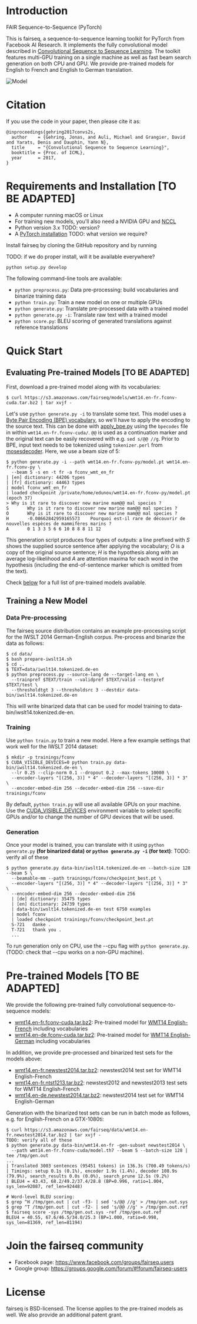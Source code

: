 # Introduction
FAIR Sequence-to-Sequence (PyTorch)

This is fairseq, a sequence-to-sequence learning toolkit for PyTorch from Facebook AI Research. It implements the fully convolutional model described in [Convolutional Sequence to Sequence Learning](https://arxiv.org/abs/1705.03122). The toolkit features multi-GPU training on a single machine as well as fast beam search generation on both CPU and GPU. We provide pre-trained models for English to French and English to German translation.

![Model](fairseq.gif)

# Citation

If you use the code in your paper, then please cite it as:

```
@inproceedings{gehring2017convs2s,
  author    = {Gehring, Jonas, and Auli, Michael and Grangier, David and Yarats, Denis and Dauphin, Yann N},
  title     = "{Convolutional Sequence to Sequence Learning}",
  booktitle = {Proc. of ICML},
  year      = 2017,
}
```

# Requirements and Installation [TO BE ADAPTED]
* A computer running macOS or Linux
* For training new models, you'll also need a NVIDIA GPU and [NCCL](https://github.com/NVIDIA/nccl)
* Python version 3.x  TODO: version?
* A [PyTorch installation](http://pytorch.org/)  TODO: what version we require?

Install fairseq by cloning the GitHub repository and by running

TODO: if we do proper install, will it be available everywhere?
```
python setup.py develop
```

The following command-line tools are available:
* `python preprocess.py`: Data pre-processing: build vocabularies and binarize training data
* `python train.py`: Train a new model on one or multiple GPUs
* `python generate.py`: Translate pre-processed data with a trained model
* `python generate.py -i`: Translate raw text with a trained model
* `python score.py`: BLEU scoring of generated translations against reference translations


# Quick Start

## Evaluating Pre-trained Models [TO BE ADAPTED]
First, download a pre-trained model along with its vocabularies:
```
$ curl https://s3.amazonaws.com/fairseq/models/wmt14.en-fr.fconv-cuda.tar.bz2 | tar xvjf -
```

Let's use `python generate.py -i` to translate some text.
This model uses a [Byte Pair Encoding (BPE) vocabulary](https://arxiv.org/abs/1508.07909), so we'll have to apply the encoding to the source text.
This can be done with [apply_bpe.py](https://github.com/rsennrich/subword-nmt/blob/master/apply_bpe.py) using the `bpecodes` file in within `wmt14.en-fr.fconv-cuda/`.
`@@` is used as a continuation marker and the original text can be easily recovered with e.g. `sed s/@@ //g`.
Prior to BPE, input text needs to be tokenized using `tokenizer.perl` from [mosesdecoder](https://github.com/moses-smt/mosesdecoder).
Here, we use a beam size of 5:
```
$ python generate.py -i --path wmt14.en-fr.fconv-py/model.pt wmt14.en-fr.fconv-py \
  --beam 5 -s en -t fr -a fconv_wmt_en_fr
| [en] dictionary: 44206 types
| [fr] dictionary: 44463 types
| model fconv_wmt_en_fr
| loaded checkpoint /private/home/edunov/wmt14.en-fr.fconv-py/model.pt (epoch 37)
> Why is it rare to discover new marine mam@@ mal species ?
S       Why is it rare to discover new marine mam@@ mal species ?
O       Why is it rare to discover new marine mam@@ mal species ?
H       -0.08662842959165573    Pourquoi est-il rare de découvrir de nouvelles espèces de mammifères marins ?
A       0 1 3 3 5 6 6 10 8 8 8 11 12
```

This generation script produces four types of outputs: a line prefixed with *S* shows the supplied source sentence after applying the vocabulary; *O* is a copy of the original source sentence; *H* is the hypothesis along with an average log-likelihood and *A* are attention maxima for each word in the hypothesis (including the end-of-sentence marker which is omitted from the text).

Check [below](#pre-trained-models) for a full list of pre-trained models available.


## Training a New Model

### Data Pre-processing
The fairseq source distribution contains an example pre-processing script for
the IWSLT 2014 German-English corpus.
Pre-process and binarize the data as follows:
```
$ cd data/
$ bash prepare-iwslt14.sh
$ cd ..
$ TEXT=data/iwslt14.tokenized.de-en
$ python preprocess.py --source-lang de --target-lang en \
  --trainpref $TEXT/train --validpref $TEXT/valid --testpref $TEXT/test \
  --thresholdtgt 3 --thresholdsrc 3 --destdir data-bin/iwslt14.tokenized.de-en
```
This will write binarized data that can be used for model training to data-bin/iwslt14.tokenized.de-en.

### Training
Use `python train.py` to train a new model.
Here a few example settings that work well for the IWSLT 2014 dataset:
```
$ mkdir -p trainings/fconv
$ CUDA_VISIBLE_DEVICES=0 python train.py data-bin/iwslt14.tokenized.de-en \
  --lr 0.25 --clip-norm 0.1 --dropout 0.2 --max-tokens 10000 \
  --encoder-layers "[(256, 3)] * 4" --decoder-layers "[(256, 3)] * 3" \
  --encoder-embed-dim 256 --decoder-embed-dim 256 --save-dir trainings/fconv
```

By default, `python train.py` will use all available GPUs on your machine.
Use the [CUDA_VISIBLE_DEVICES](http://acceleware.com/blog/cudavisibledevices-masking-gpus) environment variable to select specific GPUs and/or to change the number of GPU devices that will be used.

### Generation
Once your model is trained, you can translate with it using `python generate.py` **(for binarized data) or `python generate.py -i` (for text)**:
TODO: verify all of these
```
$ python generate.py data-bin/iwslt14.tokenized.de-en --batch-size 128 --beam 5 \
  --beamable-mm --path trainings/fconv/checkpoint_best.pt \
  --encoder-layers "[(256, 3)] * 4" --decoder-layers "[(256, 3)] * 3" \
  --encoder-embed-dim 256 --decoder-embed-dim 256
  | [de] dictionary: 35475 types
  | [en] dictionary: 24739 types
  | data-bin/iwslt14.tokenized.de-en test 6750 examples
  | model fconv
  | loaded checkpoint trainings/fconv/checkpoint_best.pt
  S-721   danke .
  T-721   thank you .
  ...
```

To run generation only on CPU, use the --cpu flag with `python generate.py`.
(TODO: check that --cpu works on a non-GPU machine).

# Pre-trained Models [TO BE ADAPTED]

We provide the following pre-trained fully convolutional sequence-to-sequence models:

* [wmt14.en-fr.fconv-cuda.tar.bz2](https://s3.amazonaws.com/fairseq/models/wmt14.en-fr.fconv-cuda.tar.bz2): Pre-trained model for [WMT14 English-French](http://statmt.org/wmt14/translation-task.html#Download) including vocabularies
* [wmt14.en-de.fconv-cuda.tar.bz2](https://s3.amazonaws.com/fairseq/models/wmt14.en-de.fconv-cuda.tar.bz2): Pre-trained model for [WMT14 English-German](https://nlp.stanford.edu/projects/nmt) including vocabularies

In addition, we provide pre-processed and binarized test sets for the models above:

* [wmt14.en-fr.newstest2014.tar.bz2](https://s3.amazonaws.com/fairseq/data/wmt14.en-fr.newstest2014.tar.bz2): newstest2014 test set for WMT14 English-French
* [wmt14.en-fr.ntst1213.tar.bz2](https://s3.amazonaws.com/fairseq/data/wmt14.en-fr.ntst1213.tar.bz2): newstest2012 and newstest2013 test sets for WMT14 English-French
* [wmt14.en-de.newstest2014.tar.bz2](https://s3.amazonaws.com/fairseq/data/wmt14.en-de.newstest2014.tar.bz2): newstest2014 test set for WMT14 English-German

Generation with the binarized test sets can be run in batch mode as follows, e.g. for English-French on a GTX-1080ti:
```
$ curl https://s3.amazonaws.com/fairseq/data/wmt14.en-fr.newstest2014.tar.bz2 | tar xvjf -
TODO: verify all of these
$ python generate.py data-bin/wmt14.en-fr -gen-subset newstest2014 \
  --path wmt14.en-fr.fconv-cuda/model.th7 --beam 5 --batch-size 128 | tee /tmp/gen.out
...
| Translated 3003 sentences (95451 tokens) in 136.3s (700.49 tokens/s)
| Timings: setup 0.1s (0.1%), encoder 1.9s (1.4%), decoder 108.9s (79.9%), search_results 0.0s (0.0%), search_prune 12.5s (9.2%)
| BLEU4 = 43.43, 68.2/49.2/37.4/28.8 (BP=0.996, ratio=1.004, sys_len=92087, ref_len=92448)

# Word-level BLEU scoring:
$ grep ^H /tmp/gen.out | cut -f3- | sed 's/@@ //g' > /tmp/gen.out.sys
$ grep ^T /tmp/gen.out | cut -f2- | sed 's/@@ //g' > /tmp/gen.out.ref
$ fairseq score -sys /tmp/gen.out.sys -ref /tmp/gen.out.ref
BLEU4 = 40.55, 67.6/46.5/34.0/25.3 (BP=1.000, ratio=0.998, sys_len=81369, ref_len=81194)
```

# Join the fairseq community

* Facebook page: https://www.facebook.com/groups/fairseq.users
* Google group: https://groups.google.com/forum/#!forum/fairseq-users

# License
fairseq is BSD-licensed.
The license applies to the pre-trained models as well.
We also provide an additional patent grant.
